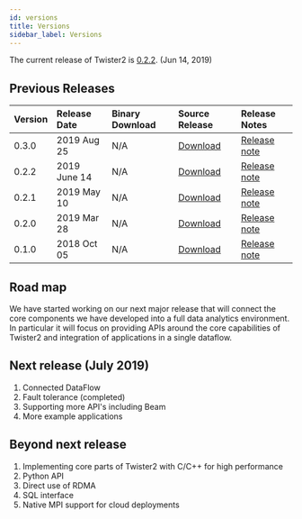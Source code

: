 ```yaml
---
id: versions
title: Versions
sidebar_label: Versions
---
```


The current release of Twister2 is [0.2.2](twister2_release_0_2_2.md). (Jun 14, 2019)

## Previous Releases

| Version | Release Date | Binary Download | Source Release | Release Notes |
| :--- | :--- | :--- | :--- | :--- |
| 0.3.0 | 2019 Aug 25 | N/A | [Download](https://github.com/DSC-SPIDAL/twister2/releases) | [Release note](release/twister2_release_0_2_2.md) |
| 0.2.2 | 2019 June 14 | N/A | [Download](https://github.com/DSC-SPIDAL/twister2/releases) | [Release note](release/twister2_release_0_2_2.md) |
| 0.2.1 | 2019 May 10 | N/A | [Download](https://github.com/DSC-SPIDAL/twister2/releases) | [Release note](release/twister2_release_0_2_1.md) |
| 0.2.0 | 2019 Mar 28 | N/A | [Download](https://github.com/DSC-SPIDAL/twister2/releases) | [Release note](release/twister2_release_0_2_0.md) |
| 0.1.0 | 2018 Oct 05 | N/A | [Download](https://github.com/DSC-SPIDAL/twister2/releases) | [Release note](release/twister2_release_0_1_0.md) |

## Road map

We have started working on our next major release that will connect the core components we have developed 
into a full data analytics environment. In particular it will focus on providing APIs around the core
capabilities of Twister2 and integration of applications in a single dataflow. 

## Next release (July 2019)

1. Connected DataFlow
2. Fault tolerance (completed)
3. Supporting more API's including Beam  
5. More example applications

## Beyond next release

1. Implementing core parts of Twister2 with C/C++ for high performance 
2. Python API
3. Direct use of RDMA
4. SQL interface 
5. Native MPI support for cloud deployments
